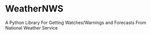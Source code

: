 # WeatherNWS
A Python Library For Getting Watches/Warnings and Forecasts From National Weather Service
